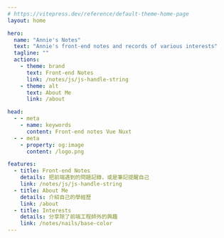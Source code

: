 ```yaml
---
# https://vitepress.dev/reference/default-theme-home-page
layout: home

hero:
  name: "Annie's Notes"
  text: "Annie's front-end notes and records of various interests"
  tagline: ""
  actions:
    - theme: brand
      text: Front-end Notes
      link: /notes/js/js-handle-string
    - theme: alt
      text: About Me
      link: /about

head:
  - - meta
    - name: keywords
      content: Front-end notes Vue Nuxt
  - - meta
    - property: og:image
      content: /logo.png

features:
  - title: Front-end Notes
    details: 把前端遇到的問題記錄，或是筆記提醒自己
    link: /notes/js/js-handle-string
  - title: About Me
    details: 介紹自己的學經歷
    link: /about
  - title: Interests
    details: 分享除了前端工程師外的興趣
    link: /notes/nails/base-color
---
```


